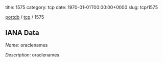 title: 1575
category: tcp
date: 1970-01-01T00:00:00+0000
slug: tcp/1575

[portdb](/) / [tcp](/category/tcp.html) / 1575


## IANA Data

_Name:_ oraclenames

_Description:_ oraclenames

